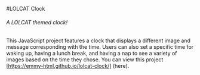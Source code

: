 #LOLCAT Clock
###### A LOLCAT themed clock!

This JavaScript project features a clock that displays a different image and message corresponding with the time. Users can also set a specific time for waking up, having a lunch break, and having a nap to see a variety of images based on the time they chose. You can view this project [https://emmy-html.github.io/lolcat-clock/] (here).
